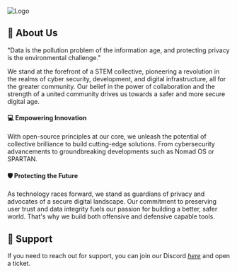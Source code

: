 ![Logo](https://cdn.discordapp.com/attachments/1053895661629751397/1135623202886926396/foxlab_name_square.png?width=480&height=240)

## 🚀 About Us

"Data is the pollution problem of the information age, and protecting privacy is the environmental challenge."

We stand at the forefront of a STEM collective, pioneering a revolution in the realms of cyber security, development, and digital infrastructure, all for the greater community. Our belief in the power of collaboration and the strength of a united community drives us towards a safer and more secure digital age.

#### 💻 Empowering Innovation
With open-source principles at our core, we unleash the potential of collective brilliance to build cutting-edge solutions. From cybersecurity advancements to groundbreaking developments such as Nomad OS or SPARTAN.

#### 🛡️ Protecting the Future
As technology races forward, we stand as guardians of privacy and advocates of a secure digital landscape. Our commitment to preserving user trust and data integrity fuels our passion for building a better, safer world. That's why we build both offensive and defensive capable tools.

## 📱 Support

If you need to reach out for support, you can join our Discord [*here*](https://discord.gg/H4CjUqHm3Q) and open a ticket.
